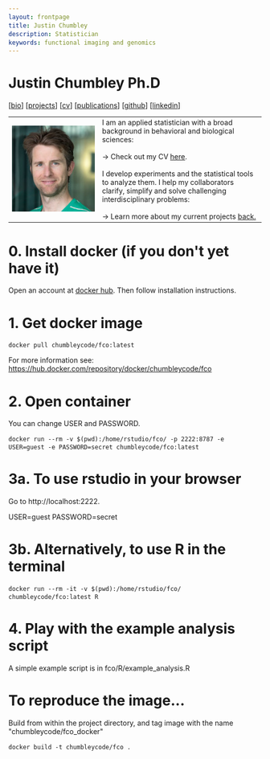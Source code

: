 ```yaml
---
layout: frontpage
title: Justin Chumbley
description: Statistician
keywords: functional imaging and genomics
---
```


# Justin Chumbley Ph.D

[[bio](index.md)]
[[projects](more_figures.md)]
[[cv](http://chumbleycode.github.io/chumbleycode.github.io/docs/cv.pdf)]
[[publications](https://scholar.google.com/citations?hl=en&user=YbbXlwIAAAAJ)]
[[github](https://github.com/chumbleycode/)] 
[[linkedin](https://www.linkedin.com/in/chumbleycode)] 

<table class="fixed">
    <col width="200px" />
    <col width="350px" /> 
    <tr>
        <td><img src="images/JRCsquare.jpg" alt="drawing" width="200">  </td>
        <td> I am an applied statistician with a broad background in behavioral and biological sciences: <br/><br/>
            &#8594; Check out my CV <a href="http://chumbleycode.github.io/chumbleycode.github.io/docs/cv.pdf"> here</a>. <br/><br/>
             I develop experiments and the statistical tools to analyze them. I help my collaborators clarify, simplify and solve challenging interdisciplinary problems: <br/><br/>
            &#8594; Learn more about my current projects <a href="index.html"> back.</a>
            </td>
    </tr>
</table>

# 0. Install docker (if you don't yet have it)

Open an account at [docker hub](https://hub.docker.com/). Then follow installation instructions.

# 1. Get docker image 

```
docker pull chumbleycode/fco:latest
```

For more information see: https://hub.docker.com/repository/docker/chumbleycode/fco

# 2. Open container 


You can change USER and PASSWORD.

```
docker run --rm -v $(pwd):/home/rstudio/fco/ -p 2222:8787 -e USER=guest -e PASSWORD=secret chumbleycode/fco:latest
```

# 3a. To use rstudio in your browser

Go to http://localhost:2222.

USER=guest
PASSWORD=secret

# 3b. Alternatively, to use R in the terminal

```
docker run --rm -it -v $(pwd):/home/rstudio/fco/ chumbleycode/fco:latest R
````

# 4. Play with the example analysis script

A simple example script is in fco/R/example_analysis.R


# To reproduce the image...

Build from within the project directory, and tag image with the name "chumbleycode/fco_docker"

```
docker build -t chumbleycode/fco .
```
